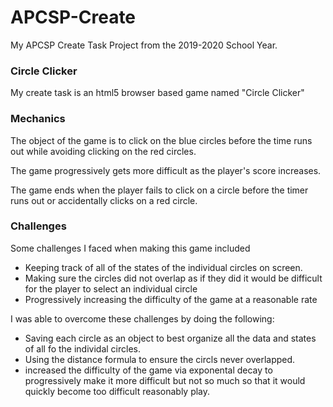 # APCSP-Create
My APCSP Create Task Project from the 2019-2020 School Year.

### Circle Clicker
My create task is an html5 browser based game named "Circle Clicker"

### Mechanics
The object of the game is to click on the blue circles before the time runs out while avoiding clicking on the red circles.

The game progressively gets more difficult as the player's score increases.

The game ends when the player fails to click on a circle before the timer runs out or accidentally clicks on a red circle.

### Challenges
Some challenges I faced when making this game included
* Keeping track of all of the states of the individual circles on screen.
* Making sure the circles did not overlap as if they did it would be difficult for the player to select an individual circle
* Progressively increasing the difficulty of the game at a reasonable rate

I was able to overcome these challenges by doing the following:
* Saving each circle as an object to best organize all the data and states of all fo the individal circles.
* Using the distance formula to ensure the circls never overlapped.
* increased the difficulty of the game via exponental decay to progressively make it more difficult but not so much so that it would quickly become too difficult reasonably play.
